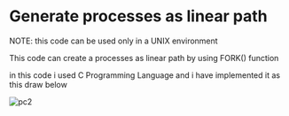 # Generate processes as linear path

NOTE: this code can be used only in a UNIX environment

This code can create a processes as linear path by using FORK() function

in this code i used C Programming Language and i have implemented it as this draw below

![pc2](https://github.com/user-attachments/assets/85b6948b-5954-4dcf-ab7f-2292a0007558)
